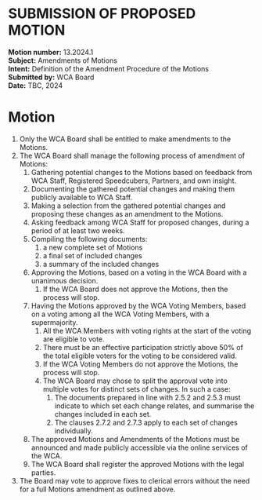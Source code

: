 # SUBMISSION OF PROPOSED MOTION

**Motion number:** 13.2024.1  
**Subject:** Amendments of Motions  
**Intent:** Definition of the Amendment Procedure of the Motions  
**Submitted by:** WCA Board  
**Date:** TBC, 2024

# Motion

1. Only the WCA Board shall be entitled to make amendments to the Motions.
2. The WCA Board shall manage the following process of amendment of Motions:
   1. Gathering potential changes to the Motions based on feedback from WCA Staff, Registered Speedcubers, Partners, and own insight.
   2. Documenting the gathered potential changes and making them publicly available to WCA Staff.
   3. Making a selection from the gathered potential changes and proposing these changes as an amendment to the Motions.
   4. Asking feedback among WCA Staff for proposed changes, during a period of at least two weeks.
   5. Compiling the following documents:
      1. a new complete set of Motions
      2. a final set of included changes
      3. a summary of the included changes
   6. Approving the Motions, based on a voting in the WCA Board with a unanimous decision.
      1. If the WCA Board does not approve the Motions, then the process will stop.
   7. Having the Motions approved by the WCA Voting Members, based on a voting among all the WCA Voting Members, with a supermajority.
      1. All the WCA Members with voting rights at the start of the voting are eligible to vote.
      2. There must be an effective participation strictly above 50% of the total eligible voters for the voting to be considered valid.
      3. If the WCA Voting Members do not approve the Motions, the process will stop.
      4. The WCA Board may chose to split the approval vote into multiple votes for distinct sets of changes. In such a case:
         1. The documents prepared in line with 2.5.2 and 2.5.3 must indicate to which set each change relates, and summarise the changes included in each set.
         2. The clauses 2.7.2 and 2.7.3 apply to each set of changes individually. 
   8. The approved Motions and Amendments of the Motions must be announced and made publicly accessible via the online services of the WCA.
   9. The WCA Board shall register the approved Motions with the legal parties.
3. The Board may vote to approve fixes to clerical errors without the need for a full Motions amendment as outlined above.
